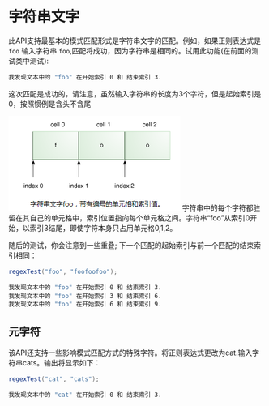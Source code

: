 # 字符串文字

此API支持最基本的模式匹配形式是字符串文字的匹配。例如，如果正则表达式是 `foo` 输入字符串 `foo`,匹配将成功，因为字符串是相同的。试用此功能(在前面的测试类中测试):
```bash
我发现文本中的 "foo" 在开始索引 0 和 结束索引 3.
```

这次匹配是成功的，请注意，虽然输入字符串的长度为3个字符，但是起始索引是0，按照惯例是含头不含尾

![](/assets/essential/regex/正则表达式-字符串.png)
字符串中的每个字符都驻留在其自己的单元格中，索引位置指向每个单元格之间。字符串“foo”从索引0开始，以索引3结尾，即使字符本身只占用单元格0,1,2。

随后的测试，你会注意到一些重叠; 下一个匹配的起始索引与前一个匹配的结束索引相同：

```java
regexTest("foo", "foofoofoo");
```
```bash
我发现文本中的 "foo" 在开始索引 0 和 结束索引 3.
我发现文本中的 "foo" 在开始索引 3 和 结束索引 6.
我发现文本中的 "foo" 在开始索引 6 和 结束索引 9.
```

## 元字符

该API还支持一些影响模式匹配方式的特殊字符。将正则表达式更改为cat.输入字符串cats。输出将显示如下：
```java
regexTest("cat", "cats");
```
```bash
我发现文本中的 "cat" 在开始索引 0 和 结束索引 3.
```
